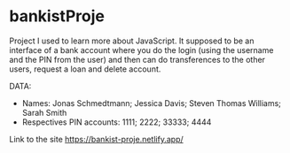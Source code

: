 # bankistProje
Project I used to learn more about JavaScript.
It supposed to be an interface of a bank account where you do the login (using the username and the PIN
from the user) and then can do transferences to the other users, request a loan and delete account.

DATA:

* Names: Jonas Schmedtmann; Jessica Davis; Steven Thomas Williams; Sarah Smith
* Respectives PIN accounts: 1111; 2222; 33333; 4444

Link to the site
https://bankist-proje.netlify.app/
